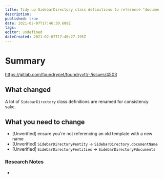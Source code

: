```yaml
---
title: Tidy up SidebarDirectory class definitions to reference "documents" rather than "entities"
description: 
published: true
date: 2021-02-07T17:46:30.609Z
tags: 
editor: undefined
dateCreated: 2021-02-07T17:46:27.195Z
---
```


# Summary
https://gitlab.com/foundrynet/foundryvtt/-/issues/4503

## What changed

A lot of `SidebarDirectory` class definitions are renamed for consistency sake.

## What you need to change

- [Unverified] ensure you're not referencing an old template with a new name
- [Unverified] `SidebarDirectory#entity` -> `SidebarDirectory.documentName`
- [Unverified] `SidebarDirectory#entities` -> `SidebarDirectory#documents`

### Research Notes

- 